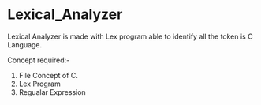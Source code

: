 # Lexical_Analyzer
Lexical Analyzer is made with Lex program able to identify all the token is C Language.

Concept required:-
1) File Concept of C.
2) Lex Program
3) Regualar Expression
